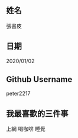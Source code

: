 姓名
----
張書皮

日期
---------------
2020/01/02

Github Username
---------------
peter2217

我最喜歡的三件事
---------------
上網   喝咖啡   睡覺
